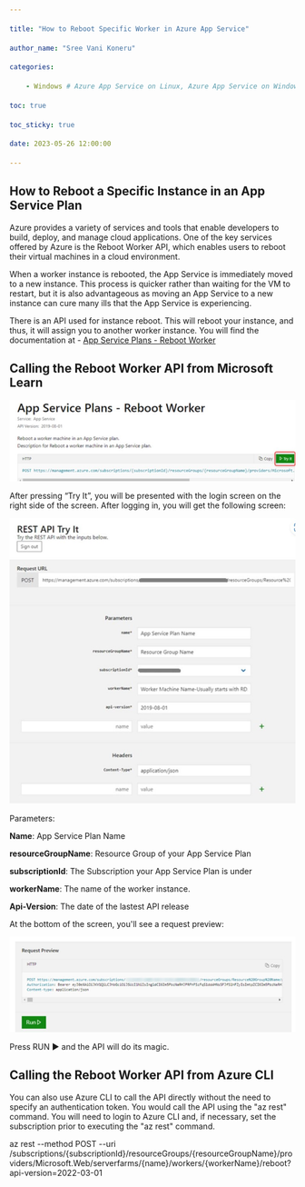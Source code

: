 ```yaml
---

title: "How to Reboot Specific Worker in Azure App Service"

author_name: "Sree Vani Koneru"

categories:

    - Windows # Azure App Service on Linux, Azure App Service on Windows

toc: true

toc_sticky: true

date: 2023-05-26 12:00:00

---
```


<html>
<head>
  <!-- Google tag (gtag.js) -->
<script async src="https://www.googletagmanager.com/gtag/js?id=G-0DC5DVJXR5"></script>
<script>
  window.dataLayer = window.dataLayer || [];
  function gtag(){dataLayer.push(arguments);}
  gtag('js', new Date());

  gtag('config', 'G-0DC5DVJXR5');
</script>
</head>
</html>

## How to Reboot a Specific Instance in an App Service Plan
Azure provides a variety of services and tools that enable developers to build, deploy, and manage cloud applications. One of the key services offered by Azure is the Reboot Worker API, which enables users to reboot their virtual machines in a cloud environment.

When a worker instance is rebooted, the App Service is immediately moved to a new instance. This process is quicker rather than waiting for the VM to restart, but it is also advantageous as moving an App Service to a new instance can cure many ills that the App Service is experiencing.

There is an API used for instance reboot. This will reboot your instance, and thus, it will assign you to another worker instance. You will find the documentation at - [App Service Plans - Reboot Worker ](https://learn.microsoft.com/en-us/rest/api/appservice/app-service-plans/reboot-worker)




## Calling the Reboot Worker API from Microsoft Learn
![flow](/media/2023/Rebootworker/01.jpg)

After pressing “Try It”, you will be presented with the login screen on the right side of the screen. After logging in, you will get the following screen:

![flow](/media/2023/Rebootworker/02.jpg)

Parameters:

**Name**: App Service Plan Name

**resourceGroupName**: Resource Group of your App Service Plan

**subscriptionId**: The Subscription your App Service Plan is under

**workerName**: The name of the worker instance. 

**Api-Version**: The date of the lastest API release

At the bottom of the screen, you'll see a request preview:

![flow](/media/2023/Rebootworker/03.jpg)

Press RUN ▶ and the API will do its magic.


## Calling the Reboot Worker API from Azure CLI
You can also use Azure CLI to call the API directly without the need to specify an authentication token. You would call the API using the "az rest" command. You will need to login to Azure CLI and, if necessary, set the subscription prior to executing the "az rest" command.

az rest --method POST --uri /subscriptions/{subscriptionId}/resourceGroups/{resourceGroupName}/providers/Microsoft.Web/serverfarms/{name}/workers/{workerName}/reboot?api-version=2022-03-01


